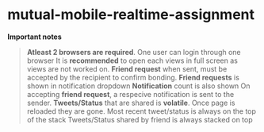 # mutual-mobile-realtime-assignment

**Important notes**

> **Atleast 2 browsers are required**. One user can login through one browser
> It is **recommended** to open each views in full screen as views are not worked on.
> **Friend request** when sent, must be accepted by the recipient to confirm bonding.
> **Friend requests** is shown in notification dropdown <i class="fa fa-bell-o fa-lg" aria-hidden="true"></i>
> **Notification** count is also shown
> On accepting **friend request**, a respecive notification is sent to the sender.
> **Tweets/Status** that are shared is **volatile**. Once page is reloaded they are gone.
> Most recent tweet/status is always on the top of the stack
> Tweets/Status shared by friend is always stacked on top
